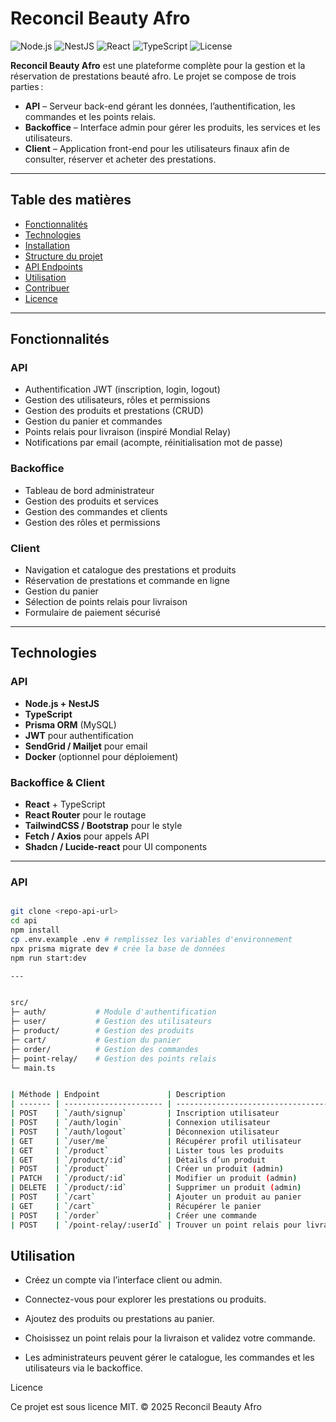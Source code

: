 # Reconcil Beauty Afro

![Node.js](https://img.shields.io/badge/Node.js-18.x-green)
![NestJS](https://img.shields.io/badge/NestJS-9.x-red)
![React](https://img.shields.io/badge/React-18.x-blue)
![TypeScript](https://img.shields.io/badge/TypeScript-5.x-blueviolet)
![License](https://img.shields.io/badge/License-MIT-lightgrey)

**Reconcil Beauty Afro** est une plateforme complète pour la gestion et la réservation de prestations beauté afro. Le projet se compose de trois parties :

- **API** – Serveur back-end gérant les données, l’authentification, les commandes et les points relais.  
- **Backoffice** – Interface admin pour gérer les produits, les services et les utilisateurs.  
- **Client** – Application front-end pour les utilisateurs finaux afin de consulter, réserver et acheter des prestations.

---

## Table des matières

- [Fonctionnalités](#fonctionnalités)
- [Technologies](#technologies)
- [Installation](#installation)
- [Structure du projet](#structure-du-projet)
- [API Endpoints](#api-endpoints)
- [Utilisation](#utilisation)
- [Contribuer](#contribuer)
- [Licence](#licence)

---

## Fonctionnalités

### API
- Authentification JWT (inscription, login, logout)  
- Gestion des utilisateurs, rôles et permissions  
- Gestion des produits et prestations (CRUD)  
- Gestion du panier et commandes  
- Points relais pour livraison (inspiré Mondial Relay)  
- Notifications par email (acompte, réinitialisation mot de passe)  

### Backoffice
- Tableau de bord administrateur  
- Gestion des produits et services  
- Gestion des commandes et clients  
- Gestion des rôles et permissions  

### Client
- Navigation et catalogue des prestations et produits  
- Réservation de prestations et commande en ligne  
- Gestion du panier  
- Sélection de points relais pour livraison  
- Formulaire de paiement sécurisé  

---

## Technologies

### API
- **Node.js + NestJS**  
- **TypeScript**  
- **Prisma ORM** (MySQL)  
- **JWT** pour authentification  
- **SendGrid / Mailjet** pour email  
- **Docker** (optionnel pour déploiement)  

### Backoffice & Client
- **React** + TypeScript  
- **React Router** pour le routage  
- **TailwindCSS / Bootstrap** pour le style  
- **Fetch / Axios** pour appels API  
- **Shadcn / Lucide-react** pour UI components  

---

### API
```bash

git clone <repo-api-url>
cd api
npm install
cp .env.example .env # remplissez les variables d'environnement
npx prisma migrate dev # crée la base de données
npm run start:dev

---


src/
├─ auth/           # Module d'authentification
├─ user/           # Gestion des utilisateurs
├─ product/        # Gestion des produits
├─ cart/           # Gestion du panier
├─ order/          # Gestion des commandes
├─ point-relay/    # Gestion des points relais
└─ main.ts


| Méthode | Endpoint               | Description                            | Auth |
| ------- | ---------------------- | -------------------------------------- | ---- |
| POST    | `/auth/signup`         | Inscription utilisateur                | ❌    |
| POST    | `/auth/login`          | Connexion utilisateur                  | ❌    |
| POST    | `/auth/logout`         | Déconnexion utilisateur                | ✅    |
| GET     | `/user/me`             | Récupérer profil utilisateur           | ✅    |
| GET     | `/product`             | Lister tous les produits               | ❌    |
| GET     | `/product/:id`         | Détails d’un produit                   | ❌    |
| POST    | `/product`             | Créer un produit (admin)               | ✅    |
| PATCH   | `/product/:id`         | Modifier un produit (admin)            | ✅    |
| DELETE  | `/product/:id`         | Supprimer un produit (admin)           | ✅    |
| POST    | `/cart`                | Ajouter un produit au panier           | ✅    |
| GET     | `/cart`                | Récupérer le panier                    | ✅    |
| POST    | `/order`               | Créer une commande                     | ✅    |
| POST    | `/point-relay/:userId` | Trouver un point relais pour livraison | ✅    |

```

## Utilisation

- Créez un compte via l’interface client ou admin.

- Connectez-vous pour explorer les prestations ou produits.

- Ajoutez des produits ou prestations au panier.

- Choisissez un point relais pour la livraison et validez votre commande.

- Les administrateurs peuvent gérer le catalogue, les commandes et les utilisateurs via le backoffice.


Licence

Ce projet est sous licence MIT.
© 2025 Reconcil Beauty Afro
